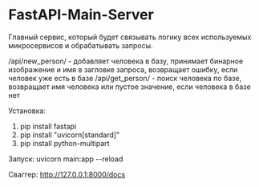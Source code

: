 # FastAPI-Main-Server
Главный сервис, который будет связывать логику всех используемых микросервисов и обрабатывать запросы.

/api/new_person/ - добавляет человека в базу, принимает бинарное изображение и имя в загловке запроса, возвращает ошибку, если человек уже есть в базе
/api/get_person/ - поиск человека по базе, возвращает имя человека или пустое значение, если человека в базе нет

Установка:
1) pip install fastapi
2) pip install "uvicorn[standard]"
3) pip install python-multipart

Запуск:
uvicorn main:app --reload

Сваггер:
http://127.0.0.1:8000/docs


